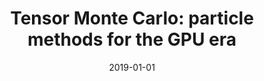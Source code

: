 ---
title: "Tensor Monte Carlo: particle methods for the GPU era"
collection: publications
category: ml
permalink: /publication/2019-01-01-tensor-monte
excerpt: 'This paper introduces Tensor Monte Carlo, adapting particle methods for modern GPU architectures.'
date: 2019-01-01
venue: 'NeurIPS'
citation: 'Aitchison L. (2019). &quot;Tensor Monte Carlo: particle methods for the GPU era.&quot; <i>NeurIPS</i>.'
--- 